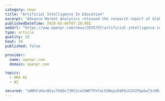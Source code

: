 ```yaml
---
category: news
title: "Artificial Intelligence In Education"
excerpt: "Advance Market Analytics released the research report of Global Artificial Intelligence In Education Market offers a detailed overview of the factors influencing the global business scope Global Artificial Intelligence In Education Market research report shows the latest market insights with"
publishedDateTime: 2020-05-06T07:28:00Z
webUrl: "https://www.openpr.com/news/2035797/artificial-intelligence-in-education-booming-segments"
type: article
quality: 19
heat: 19
published: false

provider:
  name: openpr.com
  domain: openpr.com

topics:
  - AWS AI
  - AI

secured: "LWNhFzHa+8Gvifk6Qc730CScalHWFTPxTaL93WspsD4F6iGJhIPqaSwlSr8RJl6O1gW3dvQ9EVhtl2A5zIRdF+USMdVUsOsOF5AJJf3oEkp6X1ih9dZIFYKbdlSwnun7jCTBb1dAoPUJnjQSxY5WL0zY+Kg0Uf11EL9702R67S9tffglq4Fn10qzC032LkvRIyJA5YFJhAUbl+chpMDFCYylYYIOyEopEvKBiMJpyY0JamO01tzGEkHsA7Fw3pEuXtAL2D4QCKlQ0KaQUfP7Yv7lfr+Cu3YVvRJz1TbJUYLYhVp7oZ+XDS3mXlFB4S4pp7jZ3gsPdhszxJtRk7cp09M72LJFjJm2UuapVEsIIIcjA89YNh6nY5argtJ+JlVs4f41J8VW/PLI0j3ruTPOwUf2HE2SqMFuE5q6LLz+GRlOZYJx949AfPjYOGZBXyXidtoakCnC+t9kNbi35oCXG+K+qj6NTPDiPHneZsE78GI=;MonZFzfK3Jo5vtQuvoq8Iw=="
---
```


